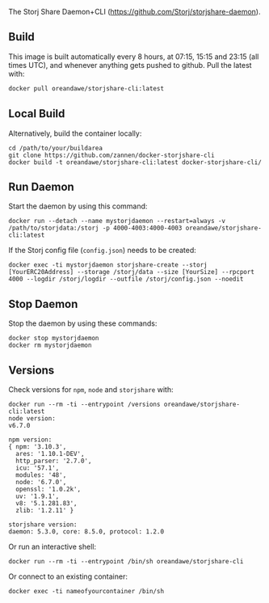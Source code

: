 The Storj Share Daemon+CLI (https://github.com/Storj/storjshare-daemon).

## Build ##

This image is built automatically every 8 hours, at 07:15, 15:15 and 23:15 (all times UTC), and whenever anything gets pushed to github. Pull the latest with:

```bash
docker pull oreandawe/storjshare-cli:latest
```

## Local Build ##

Alternatively, build the container locally:

    cd /path/to/your/buildarea
    git clone https://github.com/zannen/docker-storjshare-cli
    docker build -t oreandawe/storjshare-cli:latest docker-storjshare-cli/

## Run Daemon ##

Start the daemon by using this command:

    docker run --detach --name mystorjdaemon --restart=always -v /path/to/storjdata:/storj -p 4000-4003:4000-4003 oreandawe/storjshare-cli:latest

If the Storj config file (`config.json`) needs to be created:

    docker exec -ti mystorjdaemon storjshare-create --storj [YourERC20Address] --storage /storj/data --size [YourSize] --rpcport 4000 --logdir /storj/logdir --outfile /storj/config.json --noedit

## Stop Daemon ##

Stop the daemon by using these commands:

    docker stop mystorjdaemon
    docker rm mystorjdaemon

## Versions ##

Check versions for `npm`, `node` and `storjshare` with:

    docker run --rm -ti --entrypoint /versions oreandawe/storjshare-cli:latest
    node version:
    v6.7.0

    npm version:
    { npm: '3.10.3',
      ares: '1.10.1-DEV',
      http_parser: '2.7.0',
      icu: '57.1',
      modules: '48',
      node: '6.7.0',
      openssl: '1.0.2k',
      uv: '1.9.1',
      v8: '5.1.281.83',
      zlib: '1.2.11' }

    storjshare version:
    daemon: 5.3.0, core: 8.5.0, protocol: 1.2.0

Or run an interactive shell:

    docker run --rm -ti --entrypoint /bin/sh oreandawe/storjshare-cli

Or connect to an existing container:

    docker exec -ti nameofyourcontainer /bin/sh
